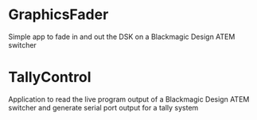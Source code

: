 GraphicsFader
================

Simple app to fade in and out the DSK on a Blackmagic Design ATEM switcher


TallyControl
================

Application to read the live program output of a Blackmagic Design ATEM 
switcher and generate serial port output for a tally system

